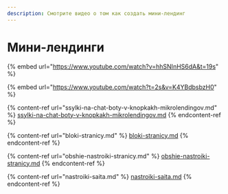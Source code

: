 ```yaml
---
description: Смотрите видео о том как создать мини-лендинг
---
```


# Мини-лендинги



{% embed url="https://www.youtube.com/watch?v=hhSNInHS6dA&t=19s" %}

{% embed url="https://www.youtube.com/watch?t=2s&v=K4YBdbsbzH0" %}

{% content-ref url="ssylki-na-chat-boty-v-knopkakh-mikrolendingov.md" %}
[ssylki-na-chat-boty-v-knopkakh-mikrolendingov.md](ssylki-na-chat-boty-v-knopkakh-mikrolendingov.md)
{% endcontent-ref %}

{% content-ref url="bloki-stranicy.md" %}
[bloki-stranicy.md](bloki-stranicy.md)
{% endcontent-ref %}

{% content-ref url="obshie-nastroiki-stranicy.md" %}
[obshie-nastroiki-stranicy.md](obshie-nastroiki-stranicy.md)
{% endcontent-ref %}

{% content-ref url="nastroiki-saita.md" %}
[nastroiki-saita.md](nastroiki-saita.md)
{% endcontent-ref %}
